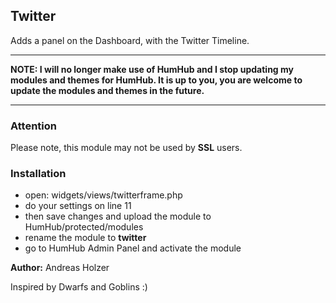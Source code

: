 ## Twitter

Adds a panel on the Dashboard, with the Twitter Timeline.


***

**NOTE: I will no longer make use of HumHub and I stop updating my modules and themes for HumHub. It is up to you, you are welcome to update the modules and themes in the future.**

***



### Attention
Please note, this module may not be used by **SSL** users.

### Installation

-  open: widgets/views/twitterframe.php
-  do your settings on line 11
-  then save changes and upload the module to HumHub/protected/modules
-  rename the module to **twitter**
-  go to HumHub Admin Panel and activate the module

__Author:__ Andreas Holzer

Inspired by Dwarfs and Goblins :)
